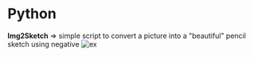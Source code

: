 # Python
**Img2Sketch** => simple script to convert a picture into a "beautiful" pencil sketch using negative
![ex](https://github.com/Timophane/Python/blob/main/oldNew.png)
